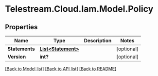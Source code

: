 # Telestream.Cloud.Iam.Model.Policy
## Properties

Name | Type | Description | Notes
------------ | ------------- | ------------- | -------------
**Statements** | [**List&lt;Statement&gt;**](Statement.md) |  | [optional] 
**Version** | **int?** |  | [optional] 

[[Back to Model list]](../README.md#documentation-for-models) [[Back to API list]](../README.md#documentation-for-api-endpoints) [[Back to README]](../README.md)


